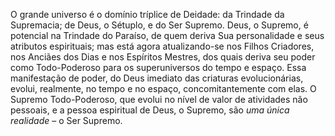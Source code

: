 O grande universo é o domínio tríplice de Deidade: da Trindade da Supremacia; de Deus, o Sétuplo, e do Ser Supremo. Deus, o Supremo, é potencial na Trindade do Paraíso, de quem deriva  Sua personalidade e  seus atributos espirituais; mas está agora atualizando-se nos Filhos Criadores, nos Anciães dos Dias e nos Espíritos Mestres, dos quais deriva  seu poder como Todo-Poderoso para os superuniversos do tempo e espaço. Essa manifestação de poder, do Deus imediato das criaturas evolucionárias, evolui, realmente, no tempo e no espaço, concomitantemente com elas. O Supremo Todo-Poderoso, que evolui no nível de valor de atividades não pessoais, e a pessoa espiritual de Deus, o Supremo, são *uma única realidade* – o Ser Supremo.